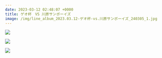 ```yaml
---
date: 2023-03-12 02:48:07 +0000
title: ゲオ杯　VS 川原サンボーイズ
image: /img/line_album_2023.03.12-ゲオ杯-vs.川原サンボーイズ_240305_1.jpg
---
```

![](/img/line_album_2023.03.12-ゲオ杯-vs.川原サンボーイズ_240305_2.jpg)

![](/img/line_album_2023.03.12-ゲオ杯-vs.川原サンボーイズ_240305_3.jpg)

![](/img/line_album_2023.03.12-ゲオ杯-vs.川原サンボーイズ_240305_5.jpg)
